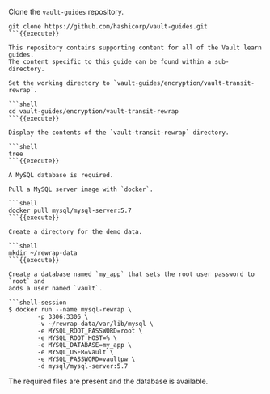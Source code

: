 Clone the `vault-guides` repository.

```shell
git clone https://github.com/hashicorp/vault-guides.git
```{{execute}}

This repository contains supporting content for all of the Vault learn guides.
The content specific to this guide can be found within a sub-directory.

Set the working directory to `vault-guides/encryption/vault-transit-rewrap`.

```shell
cd vault-guides/encryption/vault-transit-rewrap
```{{execute}}

Display the contents of the `vault-transit-rewrap` directory.

```shell
tree
```{{execute}}

A MySQL database is required.

Pull a MySQL server image with `docker`.

```shell
docker pull mysql/mysql-server:5.7
```{{execute}}

Create a directory for the demo data.

```shell
mkdir ~/rewrap-data
```{{execute}}

Create a database named `my_app` that sets the root user password to `root` and
adds a user named `vault`.

```shell-session
$ docker run --name mysql-rewrap \
        -p 3306:3306 \
        -v ~/rewrap-data/var/lib/mysql \
        -e MYSQL_ROOT_PASSWORD=root \
        -e MYSQL_ROOT_HOST=% \
        -e MYSQL_DATABASE=my_app \
        -e MYSQL_USER=vault \
        -e MYSQL_PASSWORD=vaultpw \
        -d mysql/mysql-server:5.7
```

The required files are present and the database is available.
